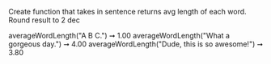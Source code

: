 Create function that takes in sentence returns avg length of each word. Round result to 2 dec

averageWordLength("A B C.") ➞ 1.00
averageWordLength("What a gorgeous day.") ➞ 4.00
averageWordLength("Dude, this is so awesome!") ➞ 3.80